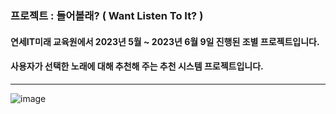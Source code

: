 ### 프로젝트 : 들어볼래? ( Want Listen To It? )

#### 연세IT미래 교육원에서 2023년 5월  ~ 2023년 6월 9일 진행된 조별 프로젝트입니다.

#### 사용자가 선택한 노래에 대해 추천해 주는 추천 시스템 프로젝트입니다.

***

![image](https://github.com/ssmpet/Project-Want-Listen-to-it/assets/126739766/51e1eccc-efad-4ca0-afd3-f88fa6eeb601)
